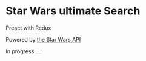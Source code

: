 # Star Wars ultimate Search

Preact with Redux

Powered by [the Star Wars API](https://swapi.co/)

In progress ....